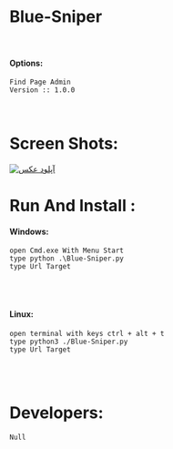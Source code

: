 # Blue-Sniper

<br>
<h4> Options: </h4>

    Find Page Admin
    Version :: 1.0.0
    
<br>

# Screen Shots:

<a href="https://uupload.ir/" target="_blank"><img src="https://s8.uupload.ir/files/blue-sniper_vfxx.png" border="0" alt="آپلود عکس" /></a>

# Run And Install :

<h4>Windows:</h4>

    open Cmd.exe With Menu Start
    type python .\Blue-Sniper.py
    type Url Target
    
<br><br>

<h4>Linux:</h4>

    open terminal with keys ctrl + alt + t
    type python3 ./Blue-Sniper.py
    type Url Target
    
<br>
<br>

# Developers:

    Null 
